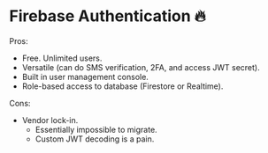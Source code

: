 # Firebase Authentication 🔥

Pros:
 - Free. Unlimited users.
 - Versatile (can do SMS verification, 2FA, and access JWT secret).
 - Built in user management console.
 - Role-based access to database (Firestore or Realtime).

Cons:
 - Vendor lock-in.
   - Essentially impossible to migrate.
   - Custom JWT decoding is a pain.
